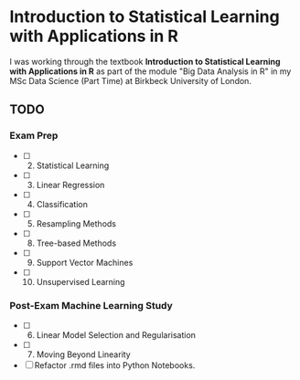 # Introduction to Statistical Learning with Applications in R

I was working through the textbook **Introduction to Statistical Learning with Applications in R** as part of the module "Big Data Analysis in R" in my MSc Data Science (Part Time) at Birkbeck University of London.

## TODO

### Exam Prep

- [ ] 2. Statistical Learning
- [ ] 3. Linear Regression
- [ ] 4. Classification
- [ ] 5. Resampling Methods
- [ ] 8. Tree-based Methods
- [ ] 9. Support Vector Machines
- [ ] 10. Unsupervised Learning

### Post-Exam Machine Learning Study

- [ ] 6. Linear Model Selection and Regularisation
- [ ] 7. Moving Beyond Linearity
- [ ] Refactor .rmd files into Python Notebooks.
